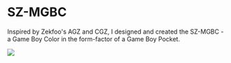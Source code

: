 # SZ-MGBC
Inspired by Zekfoo's AGZ and CGZ, I designed and created the SZ-MGBC - a Game Boy Color in the form-factor of a Game Boy Pocket.

![](sz-mgbc_complete.jpeg)
